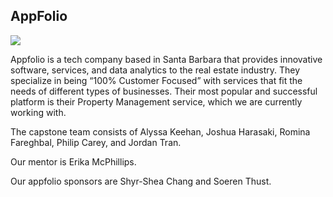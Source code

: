 ## AppFolio ##

![](https://cdn.discordapp.com/attachments/927701734791458819/941487124513964073/unknown.png)

Appfolio is a tech company based in Santa Barbara that provides innovative software, services, and data analytics to the real estate industry.  They specialize in being “100% Customer Focused” with services that fit the needs of different types of businesses. Their most popular and successful platform is their Property Management service, which we are currently working with.

The capstone team consists of Alyssa Keehan, Joshua Harasaki, Romina Fareghbal, Philip Carey, and Jordan Tran.

Our mentor is Erika McPhillips.

Our appfolio sponsors are Shyr-Shea Chang and Soeren Thust.  
